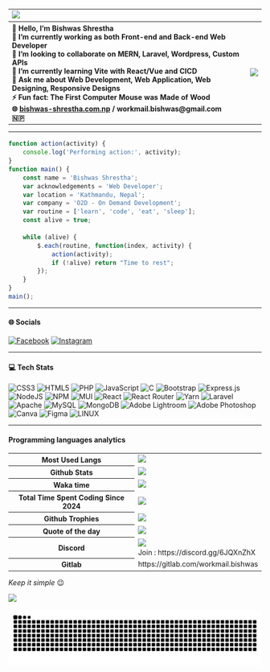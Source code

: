 <table>
<tr>
 <td colspan="2"><img src="https://github.com/Anmol-Baranwal/Cool-GIFs-For-GitHub/assets/74038190/80728820-e06b-4f96-9c9e-9df46f0cc0a5" min-width="800"></td>
</tr>
  <tr>
   <th style="text-align: left; vertical-align: top;">
       👋 Hello, I’m <strong>Bishwas Shrestha</strong><br>
       🔭 I’m currently working as both Front-end and Back-end Web Developer<br>
       👯 I’m looking to collaborate on MERN, Laravel, Wordpress, Custom APIs<br>
       🌱 I’m currently learning Vite with React/Vue and CICD<br>
       💬 Ask me about Web Development, Web Application, Web Designing, Responsive Designs<br>
       ⚡ Fun fact: The First Computer Mouse was Made of Wood<br>
       🌐 <a href="https://www.bishwas-shrestha.com.np" target="_blank">bishwas-shrestha.com.np</a> / workmail.bishwas@gmail.com<br>
       🇳🇵
   </th>
    <th>
      <img src="https://i.giphy.com/media/v1.Y2lkPTc5MGI3NjExODNsaDJtdjR1d2Uza3pmdW1uMzN6c3kxNWNjN2xvdnAzY2kydHNibyZlcD12MV9pbnRlcm5hbF9naWZfYnlfaWQmY3Q9Zw/3o7qDPxorBbvpB1Pby/giphy.gif">
    </th>
  </tr>
</table>
<hr>

```javascript
function action(activity) {
    console.log('Performing action:', activity);
}
function main() {
    const name = 'Bishwas Shrestha';
    var acknowledgements = 'Web Developer';
    var location = 'Kathmandu, Nepal';
    var company = 'O2D - On Demand Development';
    var routine = ['learn', 'code', 'eat', 'sleep'];
    const alive = true;

    while (alive) {
        $.each(routine, function(index, activity) {
            action(activity);
            if (!alive) return "Time to rest";
        });
    }
}
main();

```
<hr>
<h4>🌐 Socials</h4>  

[![Facebook](https://img.shields.io/badge/Facebook-%231877F2.svg?logo=Facebook&logoColor=white)](https://facebook.com/RR4V3N)
[![Instagram](https://img.shields.io/badge/Instagram-%23E4405F.svg?logo=Instagram&logoColor=white)](https://instagram.com/_bishwasshrestha)
<hr>
<h4>💻 Tech Stats</h4>

![CSS3](https://img.shields.io/badge/css3-%231572B6.svg?style=flat&logo=css3&logoColor=white)
![HTML5](https://img.shields.io/badge/html5-%23E34F26.svg?style=flat&logo=html5&logoColor=white)
![PHP](https://img.shields.io/badge/php-%23777BB4.svg?style=flat&logo=php&logoColor=white)
![JavaScript](https://img.shields.io/badge/javascript-%23323330.svg?style=flat&logo=javascript&logoColor=%23F7DF1E)
![C](https://img.shields.io/badge/c-%2300599C.svg?style=flat&logo=c&logoColor=white)
![Bootstrap](https://img.shields.io/badge/bootstrap-%23563D7C.svg?style=flat&logo=bootstrap&logoColor=white)
![Express.js](https://img.shields.io/badge/express.js-%23404d59.svg?style=flat&logo=express&logoColor=%2361DAFB)
![NodeJS](https://img.shields.io/badge/node.js-6DA55F?style=flat&logo=node.js&logoColor=white)
![NPM](https://img.shields.io/badge/NPM-%23000000.svg?style=flat&logo=npm&logoColor=white)
![MUI](https://img.shields.io/badge/MUI-%230081CB.svg?style=flat&logo=material-ui&logoColor=white)
![React](https://img.shields.io/badge/react-%2320232a.svg?style=flat&logo=react&logoColor=%2361DAFB)
![React Router](https://img.shields.io/badge/React_Router-CA4245?style=flat&logo=react-router&logoColor=white)
![Yarn](https://img.shields.io/badge/yarn-%232C8EBB.svg?style=flat&logo=yarn&logoColor=white)
![Laravel](https://img.shields.io/badge/laravel-%23FF2D20.svg?style=flat&logo=laravel&logoColor=white)
![Apache](https://img.shields.io/badge/apache-%23D42029.svg?style=flat&logo=apache&logoColor=white)
![MySQL](https://img.shields.io/badge/mysql-%2300f.svg?style=flat&logo=mysql&logoColor=white)
![MongoDB](https://img.shields.io/badge/MongoDB-%234ea94b.svg?style=flat&logo=mongodb&logoColor=white)
![Adobe Lightroom](https://img.shields.io/badge/Adobe%20Lightroom-31A8FF.svg?style=flat&logo=Adobe%20Lightroom&logoColor=white)
![Adobe Photoshop](https://img.shields.io/badge/adobephotoshop-%2331A8FF.svg?style=flat&logo=adobephotoshop&logoColor=white)
![Canva](https://img.shields.io/badge/Canva-%2300C4CC.svg?style=flat&logo=Canva&logoColor=white)
![Figma](https://img.shields.io/badge/figma-%23F24E1E.svg?style=flat&logo=figma&logoColor=white)
![LINUX](https://img.shields.io/badge/Linux-FCC624?style=flat&logo=linux&logoColor=black)
<hr>
<h4>Programming languages analytics</h4>

<table>
  <tr>
    <th>Most Used Langs</th>
    <td><img src="https://github-readme-stats.vercel.app/api/top-langs/?username=BishwasGit&layout=donut&theme=tokyonight"></td>
  </tr>
  <tr>
    <th>Github Stats</th>
    <td><img src="https://github-readme-stats.vercel.app/api?username=BishwasGit&show_icons=true&theme=gruvbox&hide_rank=true"></td>
  </tr>
  <tr>
    <th>Waka time</th>
    <td><img src="https://github-readme-stats.vercel.app/api/wakatime?username=BishwasShrestha&layout=compact&theme=cobalt"></td>
  </tr>
  <tr>
    <th>Total Time Spent Coding Since 2024</th>
    <td><img src="https://wakatime.com/badge/user/018dcfc4-699b-4c9c-bda7-76b8578f5dff.svg"></td>
  </tr>
  <tr>
    <th>Github Trophies</th>
    <td><img src="https://github-profile-trophy.vercel.app/?username=BishwasGit&theme=discord&no-frame=false&no-bg=false&margin-w=4"</td>
  </tr>
  <tr>
    <th>Quote of the day</th>
    <td><img src="https://quotes-github-readme.vercel.app/api?type=horizontal&theme=tokyonight"></td>
  </tr>
  <tr>
    <th>Discord</th>
    <td><img src="https://img.shields.io/discord/765267823252996096"><br>
      Join : https://discord.gg/6JQXnZhX
    </td>
  </tr>
  <tr>
    <th>Gitlab</th>
    <td>https://gitlab.com/workmail.bishwas</td>
  </tr>
</table>

<i align="right">Keep it simple </i>😉

[![](https://visitcount.itsvg.in/api?id=BishwasGit&icon=0&color=8)](https://visitcount.itsvg.in)

<img src="https://raw.githubusercontent.com/BishwasGit/BishwasGit/output/snake.svg" alt="Snake animation" />








